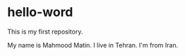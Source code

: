 # hello-word
This is my first repository.

My name is Mahmood Matin. I live in Tehran. I'm from Iran.
